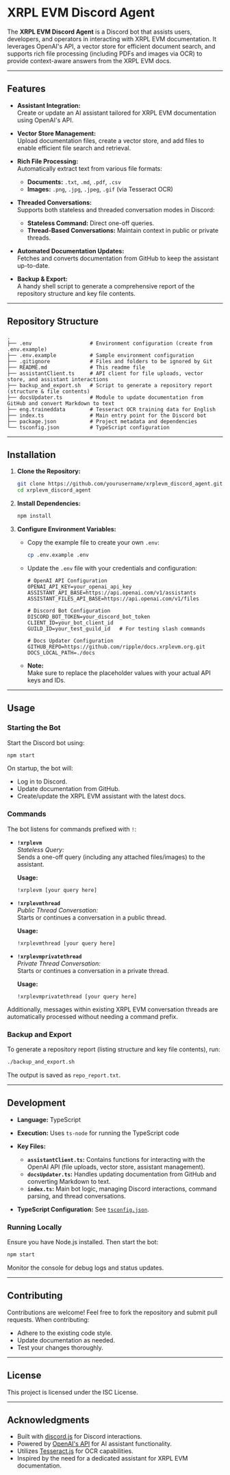 # XRPL EVM Discord Agent

The **XRPL EVM Discord Agent** is a Discord bot that assists users, developers, and operators in interacting with XRPL EVM documentation. It leverages OpenAI's API, a vector store for efficient document search, and supports rich file processing (including PDFs and images via OCR) to provide context-aware answers from the XRPL EVM docs.

---

## Features

- **Assistant Integration:**  
  Create or update an AI assistant tailored for XRPL EVM documentation using OpenAI's API.

- **Vector Store Management:**  
  Upload documentation files, create a vector store, and add files to enable efficient file search and retrieval.

- **Rich File Processing:**  
  Automatically extract text from various file formats:
  - **Documents:** `.txt`, `.md`, `.pdf`, `.csv`
  - **Images:** `.png`, `.jpg`, `.jpeg`, `.gif` (via Tesseract OCR)

- **Threaded Conversations:**  
  Supports both stateless and threaded conversation modes in Discord:
  - **Stateless Command:** Direct one-off queries.
  - **Thread-Based Conversations:** Maintain context in public or private threads.

- **Automated Documentation Updates:**  
  Fetches and converts documentation from GitHub to keep the assistant up-to-date.

- **Backup & Export:**  
  A handy shell script to generate a comprehensive report of the repository structure and key file contents.

---

## Repository Structure

```plaintext
.
├── .env                   # Environment configuration (create from .env.example)
├── .env.example           # Sample environment configuration
├── .gitignore             # Files and folders to be ignored by Git
├── README.md              # This readme file
├── assistantClient.ts     # API client for file uploads, vector store, and assistant interactions
├── backup_and_export.sh   # Script to generate a repository report (structure & file contents)
├── docsUpdater.ts         # Module to update documentation from GitHub and convert Markdown to text
├── eng.traineddata        # Tesseract OCR training data for English
├── index.ts               # Main entry point for the Discord bot
├── package.json           # Project metadata and dependencies
└── tsconfig.json          # TypeScript configuration
```

---

## Installation

1. **Clone the Repository:**

   ```bash
   git clone https://github.com/yourusername/xrplevm_discord_agent.git
   cd xrplevm_discord_agent
   ```

2. **Install Dependencies:**

   ```bash
   npm install
   ```

3. **Configure Environment Variables:**

   - Copy the example file to create your own `.env`:

     ```bash
     cp .env.example .env
     ```

   - Update the `.env` file with your credentials and configuration:

     ```dotenv
     # OpenAI API Configuration
     OPENAI_API_KEY=your_openai_api_key
     ASSISTANT_API_BASE=https://api.openai.com/v1/assistants
     ASSISTANT_FILES_API_BASE=https://api.openai.com/v1/files

     # Discord Bot Configuration
     DISCORD_BOT_TOKEN=your_discord_bot_token
     CLIENT_ID=your_bot_client_id
     GUILD_ID=your_test_guild_id   # For testing slash commands

     # Docs Updater Configuration
     GITHUB_REPO=https://github.com/ripple/docs.xrplevm.org.git
     DOCS_LOCAL_PATH=./docs
     ```

   - **Note:**  
     Make sure to replace the placeholder values with your actual API keys and IDs.

---

## Usage

### Starting the Bot

Start the Discord bot using:

```bash
npm start
```

On startup, the bot will:
- Log in to Discord.
- Update documentation from GitHub.
- Create/update the XRPL EVM assistant with the latest docs.

### Commands

The bot listens for commands prefixed with `!`:

- **`!xrplevm`**  
  *Stateless Query:*  
  Sends a one-off query (including any attached files/images) to the assistant.
  
  **Usage:**  
  ```plaintext
  !xrplevm [your query here]
  ```

- **`!xrplevmthread`**  
  *Public Thread Conversation:*  
  Starts or continues a conversation in a public thread.
  
  **Usage:**  
  ```plaintext
  !xrplevmthread [your query here]
  ```

- **`!xrplevmprivatethread`**  
  *Private Thread Conversation:*  
  Starts or continues a conversation in a private thread.
  
  **Usage:**  
  ```plaintext
  !xrplevmprivatethread [your query here]
  ```

Additionally, messages within existing XRPL EVM conversation threads are automatically processed without needing a command prefix.

### Backup and Export

To generate a repository report (listing structure and key file contents), run:

```bash
./backup_and_export.sh
```

The output is saved as `repo_report.txt`.

---

## Development

- **Language:** TypeScript  
- **Execution:** Uses `ts-node` for running the TypeScript code  
- **Key Files:**
  - **`assistantClient.ts`:** Contains functions for interacting with the OpenAI API (file uploads, vector store, assistant management).
  - **`docsUpdater.ts`:** Handles updating documentation from GitHub and converting Markdown to text.
  - **`index.ts`:** Main bot logic, managing Discord interactions, command parsing, and thread conversations.

- **TypeScript Configuration:** See [`tsconfig.json`](./tsconfig.json).

### Running Locally

Ensure you have Node.js installed. Then start the bot:

```bash
npm start
```

Monitor the console for debug logs and status updates.

---

## Contributing

Contributions are welcome! Feel free to fork the repository and submit pull requests. When contributing:
- Adhere to the existing code style.
- Update documentation as needed.
- Test your changes thoroughly.

---

## License

This project is licensed under the ISC License.

---

## Acknowledgments

- Built with [discord.js](https://discord.js.org/) for Discord interactions.
- Powered by [OpenAI's API](https://openai.com/api/) for AI assistant functionality.
- Utilizes [Tesseract.js](https://tesseract.projectnaptha.com/) for OCR capabilities.
- Inspired by the need for a dedicated assistant for XRPL EVM documentation.